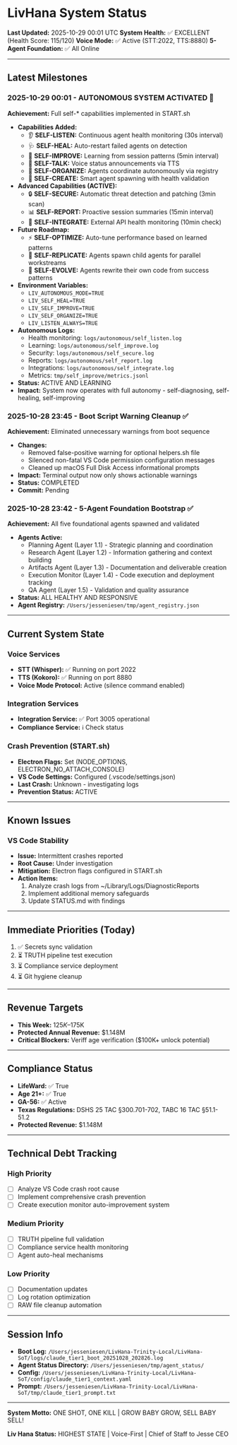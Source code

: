 # LivHana System Status

**Last Updated:** 2025-10-29 00:01 UTC
**System Health:** ✅ EXCELLENT (Health Score: 115/120)
**Voice Mode:** ✅ Active (STT:2022, TTS:8880)
**5-Agent Foundation:** ✅ All Online

---

## Latest Milestones

### 2025-10-29 00:01 - AUTONOMOUS SYSTEM ACTIVATED 🚀
**Achievement:** Full self-* capabilities implemented in START.sh
- **Capabilities Added:**
  - 👂 **SELF-LISTEN:** Continuous agent health monitoring (30s interval)
  - 🩺 **SELF-HEAL:** Auto-restart failed agents on detection
  - 🧠 **SELF-IMPROVE:** Learning from session patterns (5min interval)
  - 🎤 **SELF-TALK:** Voice status announcements via TTS
  - 🤖 **SELF-ORGANIZE:** Agents coordinate autonomously via registry
  - 🚀 **SELF-CREATE:** Smart agent spawning with health validation
- **Advanced Capabilities (ACTIVE):**
  - 🔒 **SELF-SECURE:** Automatic threat detection and patching (3min scan)
  - 📊 **SELF-REPORT:** Proactive session summaries (15min interval)
  - 🔌 **SELF-INTEGRATE:** External API health monitoring (10min check)
- **Future Roadmap:**
  - ⚡ **SELF-OPTIMIZE:** Auto-tune performance based on learned patterns
  - 🧬 **SELF-REPLICATE:** Agents spawn child agents for parallel workstreams
  - 🔬 **SELF-EVOLVE:** Agents rewrite their own code from success patterns
- **Environment Variables:**
  - `LIV_AUTONOMOUS_MODE=TRUE`
  - `LIV_SELF_HEAL=TRUE`
  - `LIV_SELF_IMPROVE=TRUE`
  - `LIV_SELF_ORGANIZE=TRUE`
  - `LIV_LISTEN_ALWAYS=TRUE`
- **Autonomous Logs:**
  - Health monitoring: `logs/autonomous/self_listen.log`
  - Learning: `logs/autonomous/self_improve.log`
  - Security: `logs/autonomous/self_secure.log`
  - Reports: `logs/autonomous/self_report.log`
  - Integrations: `logs/autonomous/self_integrate.log`
  - Metrics: `tmp/self_improve/metrics.jsonl`
- **Status:** ACTIVE AND LEARNING
- **Impact:** System now operates with full autonomy - self-diagnosing, self-healing, self-improving

### 2025-10-28 23:45 - Boot Script Warning Cleanup ✅
**Achievement:** Eliminated unnecessary warnings from boot sequence
- **Changes:**
  - Removed false-positive warning for optional helpers.sh file
  - Silenced non-fatal VS Code permission configuration messages
  - Cleaned up macOS Full Disk Access informational prompts
- **Impact:** Terminal output now only shows actionable warnings
- **Status:** COMPLETED
- **Commit:** Pending

### 2025-10-28 23:42 - 5-Agent Foundation Bootstrap ✅
**Achievement:** All five foundational agents spawned and validated
- **Agents Active:**
  - Planning Agent (Layer 1.1) - Strategic planning and coordination
  - Research Agent (Layer 1.2) - Information gathering and context building
  - Artifacts Agent (Layer 1.3) - Documentation and deliverable creation
  - Execution Monitor (Layer 1.4) - Code execution and deployment tracking
  - QA Agent (Layer 1.5) - Validation and quality assurance
- **Status:** ALL HEALTHY AND RESPONSIVE
- **Agent Registry:** `/Users/jesseniesen/tmp/agent_registry.json`

---

## Current System State

### Voice Services
- **STT (Whisper):** ✅ Running on port 2022
- **TTS (Kokoro):** ✅ Running on port 8880
- **Voice Mode Protocol:** Active (silence command enabled)

### Integration Services
- **Integration Service:** ✅ Port 3005 operational
- **Compliance Service:** ℹ️ Check status

### Crash Prevention (START.sh)
- **Electron Flags:** Set (NODE_OPTIONS, ELECTRON_NO_ATTACH_CONSOLE)
- **VS Code Settings:** Configured (.vscode/settings.json)
- **Last Crash:** Unknown - investigating logs
- **Prevention Status:** ACTIVE

---

## Known Issues

### VS Code Stability
- **Issue:** Intermittent crashes reported
- **Root Cause:** Under investigation
- **Mitigation:** Electron flags configured in START.sh
- **Action Items:**
  1. Analyze crash logs from ~/Library/Logs/DiagnosticReports
  2. Implement additional memory safeguards
  3. Update STATUS.md with findings

---

## Immediate Priorities (Today)

1. ✅ Secrets sync validation
2. ⏳ TRUTH pipeline test execution
3. ⏳ Compliance service deployment
4. ⏳ Git hygiene cleanup

---

## Revenue Targets

- **This Week:** $125K–$175K
- **Protected Annual Revenue:** $1.148M
- **Critical Blockers:** Veriff age verification ($100K+ unlock potential)

---

## Compliance Status

- **LifeWard:** ✅ True
- **Age 21+:** ✅ True
- **GA-56:** ✅ Active
- **Texas Regulations:** DSHS 25 TAC §300.701-702, TABC 16 TAC §51.1-51.2
- **Protected Revenue:** $1.148M

---

## Technical Debt Tracking

### High Priority
- [ ] Analyze VS Code crash root cause
- [ ] Implement comprehensive crash prevention
- [ ] Create execution monitor auto-improvement system

### Medium Priority
- [ ] TRUTH pipeline full validation
- [ ] Compliance service health monitoring
- [ ] Agent auto-heal mechanisms

### Low Priority
- [ ] Documentation updates
- [ ] Log rotation optimization
- [ ] RAW file cleanup automation

---

## Session Info

- **Boot Log:** `/Users/jesseniesen/LivHana-Trinity-Local/LivHana-SoT/logs/claude_tier1_boot_20251028_202826.log`
- **Agent Status Directory:** `/Users/jesseniesen/tmp/agent_status/`
- **Config:** `/Users/jesseniesen/LivHana-Trinity-Local/LivHana-SoT/config/claude_tier1_context.yaml`
- **Prompt:** `/Users/jesseniesen/LivHana-Trinity-Local/LivHana-SoT/tmp/claude_tier1_prompt.txt`

---

**System Motto:** ONE SHOT, ONE KILL | GROW BABY GROW, SELL BABY SELL!

**Liv Hana Status:** HIGHEST STATE | Voice-First | Chief of Staff to Jesse CEO
